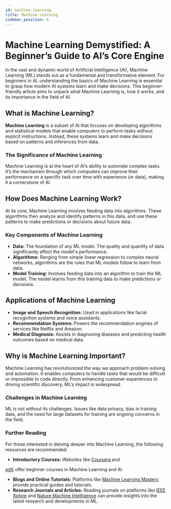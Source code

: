 ```yaml
---
id: machine-learning
title: Machine Learning
sidebar_position: 6
---
```

# Machine Learning Demystified: A Beginner’s Guide to AI’s Core Engine

In the vast and dynamic world of Artificial Intelligence (AI), Machine Learning (ML) stands out as a fundamental and transformative element. For beginners in AI, understanding the basics of Machine Learning is essential to grasp how modern AI systems learn and make decisions. This beginner-friendly article aims to unpack what Machine Learning is, how it works, and its importance in the field of AI.

## What is Machine Learning?

**Machine Learning** is a subset of AI that focuses on developing algorithms and statistical models that enable computers to perform tasks without explicit instructions. Instead, these systems learn and make decisions based on patterns and inferences from data.

### The Significance of Machine Learning

Machine Learning is at the heart of AI’s ability to automate complex tasks. It’s the mechanism through which computers can improve their performance on a specific task over time with experience (or data), making it a cornerstone of AI.

## How Does Machine Learning Work?

At its core, Machine Learning involves feeding data into algorithms. These algorithms then analyze and identify patterns in this data, and use these patterns to make predictions or decisions about future data.

### Key Components of Machine Learning

- **Data:** The foundation of any ML model. The quality and quantity of data significantly affect the model's performance.
- **Algorithms:** Ranging from simple linear regression to complex neural networks, algorithms are the rules that ML models follow to learn from data.
- **Model Training:** Involves feeding data into an algorithm to train the ML model. The model learns from this training data to make predictions or decisions.

## Applications of Machine Learning

- **Image and Speech Recognition:** Used in applications like facial recognition systems and voice assistants.
- **Recommendation Systems:** Powers the recommendation engines of services like Netflix and Amazon.
- **Medical Diagnosis:** Assists in diagnosing diseases and predicting health outcomes based on medical data.

## Why is Machine Learning Important?

Machine Learning has revolutionized the way we approach problem-solving and automation. It enables computers to handle tasks that would be difficult or impossible to code directly. From enhancing customer experiences to driving scientific discovery, ML’s impact is widespread.

### Challenges in Machine Learning

ML is not without its challenges. Issues like data privacy, bias in training data, and the need for large datasets for training are ongoing concerns in the field.

### Further Reading

For those interested in delving deeper into Machine Learning, the following resources are recommended:

- **Introductory Courses:** Websites like [Coursera](https://www.coursera.org/) and

 [edX](https://www.edx.org/) offer beginner courses in Machine Learning and AI.
- **Blogs and Online Tutorials:** Platforms like [Machine Learning Mastery](https://machinelearningmastery.com/) provide practical guides and tutorials.
- **Research Journals and Articles:** Reading journals on platforms like [IEEE Xplore](https://ieeexplore.ieee.org/) and [Nature Machine Intelligence](https://www.nature.com/natmachintell/) can provide insights into the latest research and developments in ML.